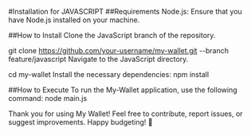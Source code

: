 #Installation for JAVASCRIPT
##Requirements
Node.js: Ensure that you have Node.js installed on your machine.

##How to Install
Clone the JavaScript branch of the repository.

git clone https://github.com/your-username/my-wallet.git --branch feature/javascript
Navigate to the JavaScript directory.

cd my-wallet
Install the necessary dependencies:
npm install

##How to Execute
To run the My-Wallet application, use the following command:
node main.js

Thank you for using My Wallet! Feel free to contribute, report issues, or suggest improvements. Happy budgeting! 🌟